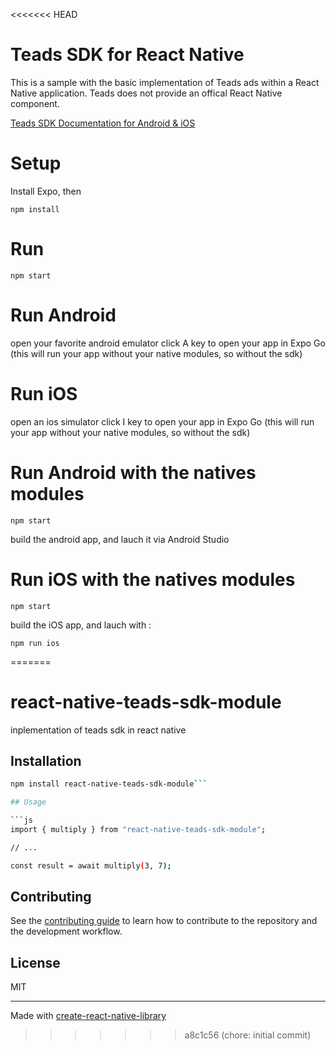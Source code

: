 <<<<<<< HEAD
# Teads SDK for React Native

This is a sample with the basic implementation of Teads ads within a React Native application. Teads does not provide an offical React Native component.

[Teads SDK Documentation for Android & iOS](https://support.teads.tv/support/solutions/articles/36000165909)

# Setup

Install Expo, then

```
npm install
```

# Run

```
npm start
```

# Run Android

open your favorite android emulator
click A key to open your app in Expo Go
(this will run your app without your native modules, so without the sdk)

# Run iOS

open an ios simulator
click I key to open your app in Expo Go
(this will run your app without your native modules, so without the sdk)

# Run Android with the natives modules

```
npm start
```

build the android app, and lauch it via Android Studio

# Run iOS with the natives modules

```
npm start
```

build the iOS app, and lauch with :

```
npm run ios
```
=======
# react-native-teads-sdk-module
inplementation of teads sdk in react native
## Installation

```sh
npm install react-native-teads-sdk-module```

## Usage

```js
import { multiply } from "react-native-teads-sdk-module";

// ...

const result = await multiply(3, 7);
```

## Contributing

See the [contributing guide](CONTRIBUTING.md) to learn how to contribute to the repository and the development workflow.

## License

MIT

---

Made with [create-react-native-library](https://github.com/callstack/react-native-builder-bob)
>>>>>>> a8c1c56 (chore: initial commit)
